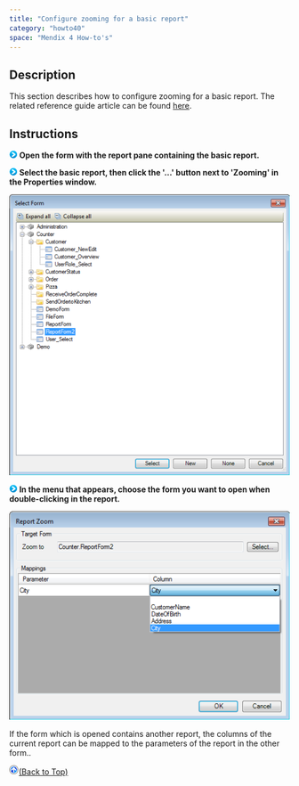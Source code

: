 ```yaml
---
title: "Configure zooming for a basic report"
category: "howto40"
space: "Mendix 4 How-to's"
---
```

## Description

This section describes how to configure zooming for a basic report. The related reference guide article can be found [here](https://world.mendix.com/pages/releaseview.action?pageId=12387630).

## Instructions

![](attachments/819203/917932.png) **Open the form with the report pane containing the basic report.**

![](attachments/819203/917932.png) **Select the basic report, then click the '...' button next to 'Zooming' in the Properties window.**

![](attachments/2621478/2752707.png)

![](attachments/819203/917932.png) **In the menu that appears, choose the form you want to open when double-clicking in the report.**

![](attachments/2621478/2752706.png)

If the form which is opened contains another report, the columns of the current report can be mapped to the parameters of the report in the other form..

[![](attachments/819203/917564.png)](Configure+zooming+for+a+basic+report)[(Back to Top)](Configure+zooming+for+a+basic+report)
